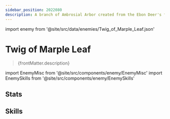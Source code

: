```yaml
---
sidebar_position: 2022080
description: A branch of Ambrosial Arbor created from the Ebon Deer's footprint
---
```


import enemy from '@site/src/data/enemies/Twig_of_Marple_Leaf.json'

# Twig of Marple Leaf
<blockquote>{frontMatter.description}</blockquote>

import EnemyMisc from '@site/src/components/enemy/EnemyMisc'
import EnemySkills from '@site/src/components/enemy/EnemySkills'

## Stats

<EnemyMisc enemy={enemy} variant={0} />

## Skills

<EnemySkills enemy={enemy} variant={0} />
